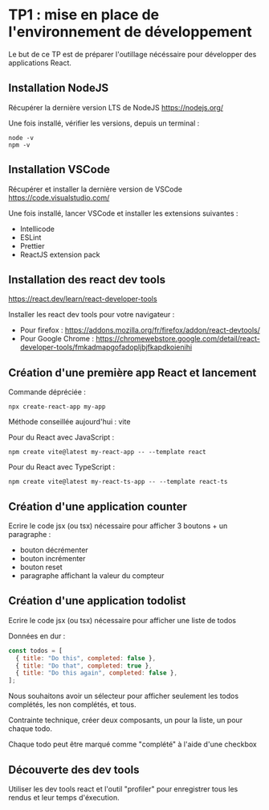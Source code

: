 # TP1 : mise en place de l'environnement de développement

Le but de ce TP est de préparer l'outillage nécéssaire pour développer des applications React.

## Installation NodeJS

Récupérer la dernière version LTS de NodeJS https://nodejs.org/

Une fois installé, vérifier les versions, depuis un terminal :

```
node -v
npm -v
```

## Installation VSCode

Récupérer et installer la dernière version de VSCode https://code.visualstudio.com/

Une fois installé, lancer VSCode et installer les extensions suivantes :

- Intellicode
- ESLint
- Prettier
- ReactJS extension pack

## Installation des react dev tools

https://react.dev/learn/react-developer-tools

Installer les react dev tools pour votre navigateur :

- Pour firefox : https://addons.mozilla.org/fr/firefox/addon/react-devtools/
- Pour Google Chrome : https://chromewebstore.google.com/detail/react-developer-tools/fmkadmapgofadopljbjfkapdkoienihi

## Création d'une première app React et lancement

Commande dépréciée :

```
npx create-react-app my-app
```

Méthode conseillée aujourd'hui : vite

Pour du React avec JavaScript :

```
npm create vite@latest my-react-app -- --template react
```

Pour du React avec TypeScript :

```
npm create vite@latest my-react-ts-app -- --template react-ts
```

## Création d'une application counter

Ecrire le code jsx (ou tsx) nécessaire pour afficher 3 boutons + un paragraphe :

- bouton décrémenter
- bouton incrémenter
- bouton reset
- paragraphe affichant la valeur du compteur

## Création d'une application todolist

Ecrire le code jsx (ou tsx) nécessaire pour afficher une liste de todos

Données en dur :

```js
const todos = [
  { title: "Do this", completed: false },
  { title: "Do that", completed: true },
  { title: "Do this again", completed: false },
];
```

Nous souhaitons avoir un sélecteur pour afficher seulement les todos complétés, les non complétés, et tous.

Contrainte technique, créer deux composants, un pour la liste, un pour chaque todo.

Chaque todo peut être marqué comme "complété" à l'aide d'une checkbox

## Découverte des dev tools

Utiliser les dev tools react et l'outil "profiler" pour enregistrer tous les rendus et leur temps d'éxecution.
